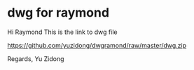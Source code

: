 # dwg for raymond

Hi Raymond
This is the link to dwg file

https://github.com/yuzidong/dwgramond/raw/master/dwg.zip

Regards,
Yu Zidong
